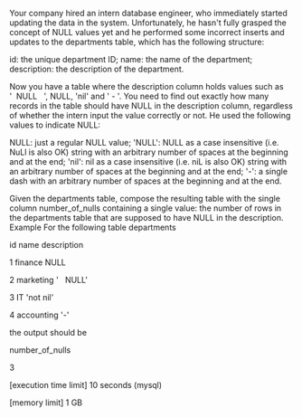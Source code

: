 Your company hired an intern database engineer, who immediately started updating the data in the system. Unfortunately, he hasn't fully grasped the concept of NULL values yet and he performed some incorrect inserts and updates to the departments table, which has the following structure:

id: the unique department ID;
name: the name of the department;
description: the description of the department.

Now you have a table where the description column holds values such as '  NULL   ', NULL, 'nil' and ' - '. You need to find out exactly how many records in the table should have NULL in the description column, regardless of whether the intern input the value correctly or not.
He used the following values to indicate NULL:

NULL: just a regular NULL value;
'<spaces>NULL<spaces>': NULL as a case insensitive (i.e. NuLl is also OK) string with an arbitrary number of spaces at the beginning and at the end;
'<spaces>nil<spaces>': nil as a case insensitive (i.e. niL is also OK) string with an arbitrary number of spaces at the beginning and at the end;
'<spaces>-<spaces>': a single dash with an arbitrary number of spaces at the beginning and at the end.

Given the departments table, compose the resulting table with the single column number_of_nulls containing a single value: the number of rows in the departments table that are supposed to have NULL in the description.
Example
For the following table departments


id
name
description


1
finance
NULL


2
marketing
'   NULL'


3
IT
'not nil'


4
accounting
'-'


the output should be


number_of_nulls


3




[execution time limit] 10 seconds (mysql)


[memory limit] 1 GB


